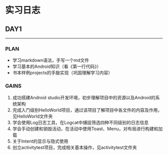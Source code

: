 # 实习日志   
## DAY1  
*** 
### PLAN    
- 学习markdown语法，手写一个md文件  
- 学习基本的Android知识（看《第一行代码》）   
- 书本样例projects的手敲实现（巩固理解学习内容）   
### GAINS
1. 成功搭建Android studio开发环境，初步理解项目中的资源以及Android的系统架构   
2. 完成入门级别HelloWorld项目，通过该项目了解项目中各文件的内容及作用，见HelloWorld文件夹   
3. 学会使用Log日志工具，在Logcat中捕捉筛选四种不同级别的日志信息   
4. 学会手动创建和销毁活动，在活动中使用Toast、Menu，对布局进行构建和加载   
5. 关于Intent的显示与隐式使用   
6. 创立activitytest项目，完成相关基本操作，见activitytest文件夹
